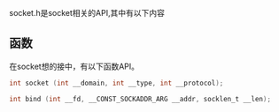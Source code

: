 socket.h是socket相关的API,其中有以下内容


## 函数

在socket想的接中，有以下函数API。

```c
int socket (int __domain, int __type, int __protocol);
```

```c
int bind (int __fd, __CONST_SOCKADDR_ARG __addr, socklen_t __len);
```

```c

```

